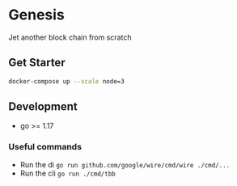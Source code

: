# Genesis

Jet another block chain from scratch

## Get Starter

```bash
docker-compose up --scale node=3
```

## Development
- go >= 1.17

### Useful commands
- Run the di `go run github.com/google/wire/cmd/wire ./cmd/...`
- Run the cli `go run ./cmd/tbb`

